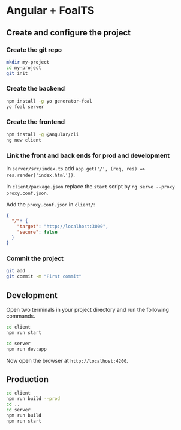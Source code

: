 # Angular + FoalTS

## Create and configure the project

### Create the git repo

```bash
mkdir my-project
cd my-project
git init
```

### Create the backend

```bash
npm install -g yo generator-foal
yo foal server
```

### Create the frontend

```bash
npm install -g @angular/cli
ng new client
```

### Link the front and back ends for prod and development

In `server/src/index.ts` add `app.get('/', (req, res) => res.render('index.html'))`.

In `client/package.json` replace the `start` script by `ng serve --proxy proxy.conf.json`.

Add the `proxy.conf.json` in `client/`:
```json
{
  "/": {
    "target": "http://localhost:3000",
    "secure": false
  }
}
```

### Commit the project

```bash
git add .
git commit -m "First commit"
```

## Development

Open two terminals in your project directory and run the following commands.

```bash
cd client
npm run start
```

```bash
cd server
npm run dev:app
```

Now open the browser at `http://localhost:4200`.

## Production

```bash
cd client
npm run build --prod
cd ..
cd server
npm run build
npm run start
```
